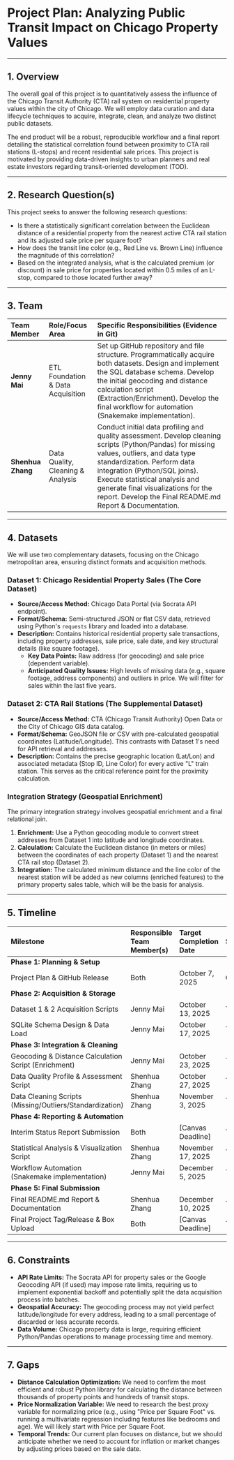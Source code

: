 # Project Plan: Analyzing Public Transit Impact on Chicago Property Values

---

## 1. Overview

The overall goal of this project is to quantitatively assess the influence of the Chicago Transit Authority (CTA) rail system on residential property values within the city of Chicago. We will employ data curation and data lifecycle techniques to acquire, integrate, clean, and analyze two distinct public datasets.

The end product will be a robust, reproducible workflow and a final report detailing the statistical correlation found between proximity to CTA rail stations (L-stops) and recent residential sale prices. This project is motivated by providing data-driven insights to urban planners and real estate investors regarding transit-oriented development (TOD).

---

## 2. Research Question(s)

This project seeks to answer the following research questions:

* Is there a statistically significant correlation between the Euclidean distance of a residential property from the nearest active CTA rail station and its adjusted sale price per square foot?
* How does the transit line color (e.g., Red Line vs. Brown Line) influence the magnitude of this correlation?
* Based on the integrated analysis, what is the calculated premium (or discount) in sale price for properties located within 0.5 miles of an L-stop, compared to those located further away?

---

## 3. Team

| Team Member | Role/Focus Area | Specific Responsibilities (Evidence in Git) |
| :--- | :--- | :--- |
| **Jenny Mai** | ETL Foundation & Data Acquisition | Set up GitHub repository and file structure. Programmatically acquire both datasets. Design and implement the SQL database schema. Develop the initial geocoding and distance calculation script (Extraction/Enrichment). Develop the final workflow for automation (Snakemake implementation). |
| **Shenhua Zhang** | Data Quality, Cleaning & Analysis | Conduct initial data profiling and quality assessment. Develop cleaning scripts (Python/Pandas) for missing values, outliers, and data type standardization. Perform data integration (Python/SQL joins). Execute statistical analysis and generate final visualizations for the report. Develop the Final README.md Report & Documentation. |


---

## 4. Datasets

We will use two complementary datasets, focusing on the Chicago metropolitan area, ensuring distinct formats and acquisition methods.

### Dataset 1: Chicago Residential Property Sales (The Core Dataset)

* **Source/Access Method:** Chicago Data Portal (via Socrata API endpoint).
* **Format/Schema:** Semi-structured JSON or flat CSV data, retrieved using Python's `requests` library and loaded into a database.
* **Description:** Contains historical residential property sale transactions, including property addresses, sale price, sale date, and key structural details (like square footage).
    * **Key Data Points:** Raw address (for geocoding) and sale price (dependent variable).
    * **Anticipated Quality Issues:** High levels of missing data (e.g., square footage, address components) and outliers in price. We will filter for sales within the last five years.

### Dataset 2: CTA Rail Stations (The Supplemental Dataset)

* **Source/Access Method:** CTA (Chicago Transit Authority) Open Data or the City of Chicago GIS data catalog.
* **Format/Schema:** GeoJSON file or CSV with pre-calculated geospatial coordinates (Latitude/Longitude). This contrasts with Dataset 1's need for API retrieval and addresses.
* **Description:** Contains the precise geographic location (Lat/Lon) and associated metadata (Stop ID, Line Color) for every active "L" train station. This serves as the critical reference point for the proximity calculation.

### Integration Strategy (Geospatial Enrichment)
The primary integration strategy involves geospatial enrichment and a final relational join.

1.  **Enrichment:** Use a Python geocoding module to convert street addresses from Dataset 1 into latitude and longitude coordinates.
2.  **Calculation:** Calculate the Euclidean distance (in meters or miles) between the coordinates of each property (Dataset 1) and the nearest CTA rail stop (Dataset 2).
3.  **Integration:** The calculated minimum distance and the line color of the nearest station will be added as new columns (enriched features) to the primary property sales table, which will be the basis for analysis.

---

## 5. Timeline

| Milestone | Responsible Team Member(s) | Target Completion Date | Status |
| :--- | :--- | :--- | :--- |
| **Phase 1: Planning & Setup** | | | |
| Project Plan & GitHub Release | Both | October 7, 2025 | Completed |
| **Phase 2: Acquisition & Storage** | | | |
| Dataset 1 & 2 Acquisition Scripts | Jenny Mai | October 13, 2025 | To Do |
| SQLite Schema Design & Data Load | Jenny Mai | October 17, 2025 | To Do |
| **Phase 3: Integration & Cleaning** | | | |
| Geocoding & Distance Calculation Script (Enrichment) | Jenny Mai | October 23, 2025 | To Do |
| Data Quality Profile & Assessment Script | Shenhua Zhang | October 27, 2025 | To Do |
| Data Cleaning Scripts (Missing/Outliers/Standardization) | Shenhua Zhang | November 3, 2025 | To Do |
| **Phase 4: Reporting & Automation** | | | |
| Interim Status Report Submission | Both | [Canvas Deadline] | To Do |
| Statistical Analysis & Visualization Script | Shenhua Zhang | November 17, 2025 | To Do |
| Workflow Automation (Snakemake implementation) | Jenny Mai | December 5, 2025 | To Do |
| **Phase 5: Final Submission** | | | |
| Final README.md Report & Documentation | Shenhua Zhang | December 10, 2025 | To Do |
| Final Project Tag/Release & Box Upload | Both | [Canvas Deadline] | To Do |

---

## 6. Constraints

* **API Rate Limits:** The Socrata API for property sales or the Google Geocoding API (if used) may impose rate limits, requiring us to implement exponential backoff and potentially split the data acquisition process into batches.
* **Geospatial Accuracy:** The geocoding process may not yield perfect latitude/longitude for every address, leading to a small percentage of discarded or less accurate records.
* **Data Volume:** Chicago property data is large, requiring efficient Python/Pandas operations to manage processing time and memory.

---

## 7. Gaps

* **Distance Calculation Optimization:** We need to confirm the most efficient and robust Python library for calculating the distance between thousands of property points and hundreds of transit stops.
* **Price Normalization Variable:** We need to research the best proxy variable for normalizing price (e.g., using "Price per Square Foot" vs. running a multivariate regression including features like bedrooms and age). We will likely start with Price per Square Foot.
* **Temporal Trends:** Our current plan focuses on distance, but we should anticipate whether we need to account for inflation or market changes by adjusting prices based on the sale date.